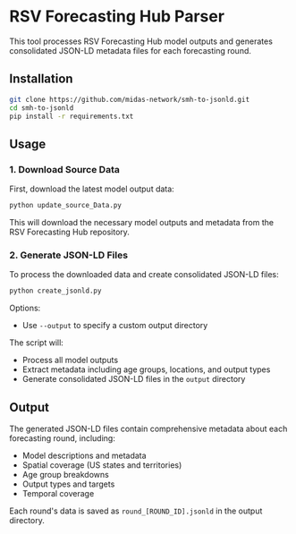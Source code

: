 # RSV Forecasting Hub Parser

This tool processes RSV Forecasting Hub model outputs and generates consolidated JSON-LD metadata files for each forecasting round.

## Installation

```bash
git clone https://github.com/midas-network/smh-to-jsonld.git
cd smh-to-jsonld
pip install -r requirements.txt
```

## Usage

### 1. Download Source Data

First, download the latest model output data:

```bash
python update_source_Data.py
```

This will download the necessary model outputs and metadata from the RSV Forecasting Hub repository.

### 2. Generate JSON-LD Files

To process the downloaded data and create consolidated JSON-LD files:

```bash
python create_jsonld.py
```

Options:
- Use `--output` to specify a custom output directory

The script will:
- Process all model outputs
- Extract metadata including age groups, locations, and output types
- Generate consolidated JSON-LD files in the `output` directory

## Output

The generated JSON-LD files contain comprehensive metadata about each forecasting round, including:
- Model descriptions and metadata
- Spatial coverage (US states and territories)
- Age group breakdowns
- Output types and targets
- Temporal coverage

Each round's data is saved as `round_[ROUND_ID].jsonld` in the output directory.
